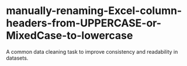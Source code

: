 # manually-renaming-Excel-column-headers-from-UPPERCASE-or-MixedCase-to-lowercase
A common data cleaning task to improve consistency and readability in datasets.
